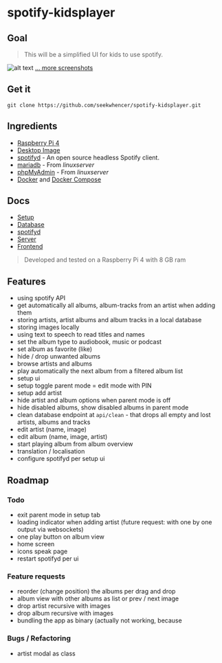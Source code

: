 # spotify-kidsplayer
## Goal

> This will be a simplified UI for kids to use spotify.

![alt text](../master/docs/screenshots/artists.png?raw=true "Screenshot Artists")
[... more screenshots](https://github.com/seekwhencer/spotify-kidsplayer/blob/master/docs/SCREENSHOTS.md)

## Get it
```
git clone https://github.com/seekwhencer/spotify-kidsplayer.git
```

## Ingredients
- [Raspberry Pi 4](https://geizhals.de/raspberry-pi-4-modell-b-v54547.html)
- [Desktop Image](https://www.raspberrypi.com/software/operating-systems/)
- [spotifyd](https://github.com/Spotifyd/spotifyd) - An open source headless Spotify client.
- [mariadb](https://docs.linuxserver.io/images/docker-mariadb) - From *linuxserver*
- [phpMyAdmin](https://docs.linuxserver.io/images/docker-phpmyadmin) - From *linuxserver*
- [Docker](https://get.docker.com/) and [Docker Compose](https://github.com/docker/compose/releases/)

## Docs
- [Setup](https://github.com/seekwhencer/spotify-kidsplayer/blob/master/docs/SETUP.md)
- [Database](https://github.com/seekwhencer/spotify-kidsplayer/blob/master/docs/DATABASE.md)
- [spotifyd](https://github.com/seekwhencer/spotify-kidsplayer/blob/master/docs/SPOTIFYD.md)
- [Server](https://github.com/seekwhencer/spotify-kidsplayer/blob/master/docs/SERVER.md)
- [Frontend](https://github.com/seekwhencer/spotify-kidsplayer/blob/master/docs/FRONTEND.md)

> Developed and tested on a Raspberry Pi 4 with 8 GB ram

## Features

- using spotify API
- get automatically all albums, album-tracks from an artist when adding them
- storing artists, artist albums and album tracks in a local database 
- storing images locally
- using text to speech to read titles and names
- set the album type to audiobook, music or podcast
- set album as favorite (like)
- hide / drop unwanted albums
- browse artists and albums
- play automatically the next album from a filtered album list
- setup ui
- setup toggle parent mode = edit mode with PIN
- setup add artist
- hide artist and album options when parent mode is off
- hide disabled albums, show disabled albums in parent mode
- clean database endpoint at `api/clean` - that drops all empty and lost artists, albums and tracks
- edit artist (name, image)
- edit album (name, image, artist)
- start playing album from album overview
- translation / localisation
- configure spotifyd per setup ui

## Roadmap

### Todo

- exit parent mode in setup tab
- loading indicator when adding artist (future request: with one by one output via websockets)
- one play button on album view
- home screen
- icons speak page
- restart spotifyd per ui

### Feature requests

- reorder (change position) the albums per drag and drop
- album view with other albums as list or prev / next image
- drop artist recursive with images
- drop album recursive with images
- bundling the app as binary (actually not working, because

### Bugs / Refactoring

- artist modal as class
